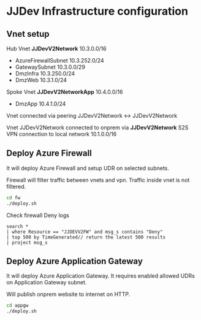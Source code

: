 # JJDev Infrastructure configuration 

## Vnet setup

Hub Vnet **JJDevV2Network** 10.3.0.0/16

- AzureFirewallSubnet 10.3.252.0/24
- GatewaySubnet 10.3.0.0/29
- DmzInfra 10.3.250.0/24
- DmzWeb 10.3.1.0/24

Spoke Vnet **JJDevV2NetworkApp** 10.4.0.0/16

- DmzApp 10.4.1.0/24

Vnet connected via peering JJDevV2Network <-> JJDevV2Network

Vnet JJDevV2Network connected to onprem via **JJDevV2Network** S2S VPN connection to local network 10.1.0.0/16

## Deploy Azure Firewall

It will deploy Azure Firewall and setup UDR on selected subnets.

Firewall will filter traffic between vnets and vpn. Traffic inside vnet is not filtered.

```bash
cd fw
./deploy.sh
```

Check firewall Deny logs

```kusto
search *   
| where Resource == "JJDEVV2FW" and msg_s contains "Deny"
| top 500 by TimeGenerated// return the latest 500 results
| project msg_s 
```

## Deploy Azure Application Gateway

It will deploy Azure Application Gateway. It requires enabled allowed UDRs on Application Gateway subnet. 

Will publish onprem website to internet on HTTP.

```bash
cd appgw
./deploy.sh
```

